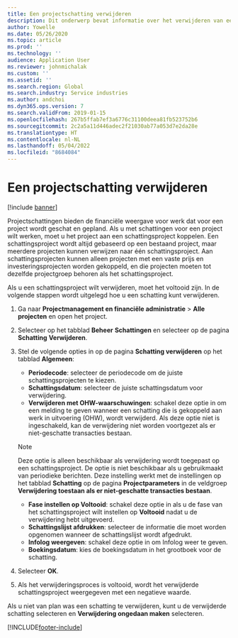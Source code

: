 ```yaml
---
title: Een projectschatting verwijderen
description: Dit onderwerp bevat informatie over het verwijderen van een projectschatting nadat deze is voltooid.
author: Yowelle
ms.date: 05/26/2020
ms.topic: article
ms.prod: ''
ms.technology: ''
audience: Application User
ms.reviewer: johnmichalak
ms.custom: ''
ms.assetid: ''
ms.search.region: Global
ms.search.industry: Service industries
ms.author: andchoi
ms.dyn365.ops.version: 7
ms.search.validFrom: 2019-01-15
ms.openlocfilehash: 267b5ffab7ef3a6776c31100deea81fb523752b6
ms.sourcegitcommit: 2c2a5a11d446adec2f21030ab77a053d7e2da28e
ms.translationtype: HT
ms.contentlocale: nl-NL
ms.lasthandoff: 05/04/2022
ms.locfileid: "8684084"
---
```

# <a name="eliminate-a-project-estimate"></a>Een projectschatting verwijderen

[!include [banner](../includes/banner.md)]

Projectschattingen bieden de financiële weergave voor werk dat voor een project wordt geschat en gepland. Als u met schattingen voor een project wilt werken, moet u het project aan een schattingsproject koppelen. Een schattingsproject wordt altijd gebaseerd op een bestaand project, maar meerdere projecten kunnen verwijzen naar één schattingsproject. Aan schattingsprojecten kunnen alleen projecten met een vaste prijs en investeringsprojecten worden gekoppeld, en die projecten moeten tot dezelfde projectgroep behoren als het schattingsproject.

Als u een schattingsproject wilt verwijderen, moet het voltooid zijn. In de volgende stappen wordt uitgelegd hoe u een schatting kunt verwijderen.

1. Ga naar **Projectmanagement en financiële administratie** > **Alle projecten** en open het project. 
2. Selecteer op het tabblad **Beheer** **Schattingen** en selecteer op de pagina **Schatting** **Verwijderen**.
3. Stel de volgende opties in op de pagina **Schatting verwijderen** op het tabblad **Algemeen**:

   - **Periodecode**: selecteer de periodecode om de juiste schattingsprojecten te kiezen. 
   - **Schattingsdatum**: selecteer de juiste schattingsdatum voor verwijdering.
   - **Verwijderen met OHW-waarschuwingen**: schakel deze optie in om een melding te geven wanneer een schatting die is gekoppeld aan werk in uitvoering (OHW), wordt verwijderd. Als deze optie niet is ingeschakeld, kan de verwijdering niet worden voortgezet als er niet-geschatte transacties bestaan. 
   > [!NOTE]
   > Deze optie is alleen beschikbaar als verwijdering wordt toegepast op een schattingsproject. De optie is niet beschikbaar als u gebruikmaakt van periodieke berichten. Deze instelling werkt met de instellingen op het tabblad **Schatting** op de pagina **Projectparameters** in de veldgroep **Verwijdering toestaan als er niet-geschatte transacties bestaan**.
   - **Fase instellen op Voltooid**: schakel deze optie in als u de fase van het schattingsproject wilt instellen op **Voltooid** nadat u de verwijdering hebt uitgevoerd.
   - **Schattingslijst afdrukken**: selecteer de informatie die moet worden opgenomen wanneer de schattingslijst wordt afgedrukt.
   - **Infolog weergeven**: schakel deze optie in om Infolog weer te geven.
   - **Boekingsdatum**: kies de boekingsdatum in het grootboek voor de schatting.

4.  Selecteer **OK**.
5. Als het verwijderingsproces is voltooid, wordt het verwijderde schattingsproject weergegeven met een negatieve waarde. 

Als u niet van plan was een schatting te verwijderen, kunt u de verwijderde schatting selecteren en **Verwijdering ongedaan maken** selecteren.   


[!INCLUDE[footer-include](../includes/footer-banner.md)]